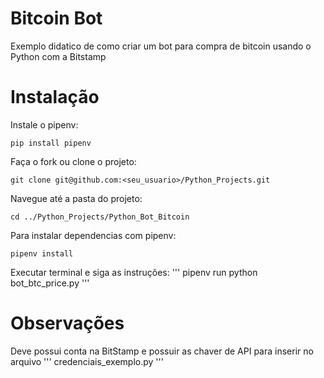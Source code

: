 # Bitcoin Bot

Exemplo didatico de como criar um bot para compra de bitcoin usando o Python com a Bitstamp

# Instalação

Instale o pipenv:

```
pip install pipenv
```

Faça o fork ou clone o projeto:
```
git clone git@github.com:<seu_usuario>/Python_Projects.git
```

Navegue até a pasta do projeto:
```
cd ../Python_Projects/Python_Bot_Bitcoin
```

Para instalar dependencias com pipenv:
```
pipenv install
```

Executar terminal e siga as instruções:
'''
pipenv run python bot_btc_price.py 
'''

# Observações

Deve possui conta na BitStamp e possuir as chaver de API para inserir no arquivo ''' credenciais_exemplo.py '''